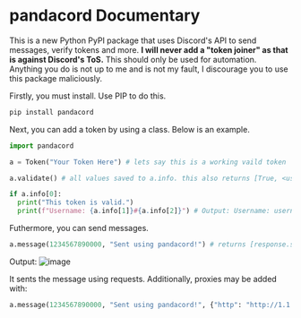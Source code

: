 # pandacord Documentary

This is a new Python PyPI package that uses Discord's API to send messages, verify tokens and more. **I will never add a "token joiner" as that is against Discord's ToS.** This should only be used for automation. Anything you do is not up to me and is not my fault, I discourage you to use this package maliciously.

Firstly, you must install. Use PIP to do this.
```bat
pip install pandacord
```

Next, you can add a token by using a class. Below is an example.

```py
import pandacord

a = Token("Your Token Here") # lets say this is a working vaild token

a.validate() # all values saved to a.info. this also returns [True, <username>, <discriminator>, <userid>]

if a.info[0]:
  print("This token is valid.")
  print(f"Username: {a.info[1]}#{a.info[2]}") # Output: Username: username#0001
```

Futhermore, you can send messages.

```py
a.message(1234567890000, "Sent using pandacord!") # returns [response.status_code, response.json()]
```
Output:
![image](https://github.com/user-attachments/assets/1d74fbec-7330-4ae9-b240-b3ab259f4594)

It sents the message using requests. Additionally, proxies may be added with:
```py
a.message(1234567890000, "Sent using pandacord!", {"http": "http://1.1.1.1"}) # returns [response.status_code, response.json()]
```

